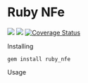 Ruby NFe
========
<a href="hhttps://travis-ci.org/HenriqueLacerda/ruby_nfe"><img src="https://travis-ci.org/HenriqueLacerda/ruby_nfe.svg" /></a> <a href="https://codeclimate.com/github/HenriqueLacerda/ruby_nfe"><img src="https://codeclimate.com/github/HenriqueLacerda/ruby_nfe.png" /></a> 
<a href='https://coveralls.io/r/HenriqueLacerda/ruby_nfe'><img src='https://coveralls.io/repos/HenriqueLacerda/ruby_nfe/badge.png' alt='Coverage Status' /></a>


Installing

    gem install ruby_nfe

Usage

